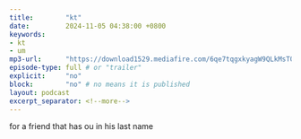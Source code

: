 ```yaml
---
title:        "kt"
date:         2024-11-05 04:38:00 +0800
keywords:
- kt
- um
mp3-url:      "https://download1529.mediafire.com/6qe7tqgxkyagW9QLkMsT04nucHLtLnxFSGeFvC2M4A46WHhq6xkGRUrJcwu6f_5uhziFMSRNJUeHOIJxNFyNtuVmFDnzSi81wCt7okMY1Fm77CixK4IYRqFvDoholpKkgDjUSNNJo4MnLiz3gdTvGAAZMTYjPIpHAcRDwFor3tY/x9h5ni2csymc5rq/kt.mp4"
episode-type: full # or "trailer"
explicit:     "no"
block:        "no" # no means it is published
layout: podcast
excerpt_separator: <!--more-->
---
```

<!--more-->

for a friend that has ou in his last name
